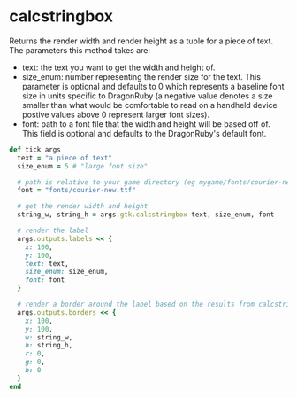 # calcstringbox

Returns the render width and render height as a tuple for a piece of text. The parameters this method takes are:

* text: the text you want to get the width and height of.
* size_enum: number representing the render size for the text. This parameter is optional and defaults to 0 which represents a baseline font size in units specific to DragonRuby (a negative value denotes a size smaller than what would be comfortable to read on a handheld device postive values above 0 represent larger font sizes).
* font: path to a font file that the width and height will be based off of. This field is optional and defaults to the DragonRuby's default font.

```ruby
def tick args
  text = "a piece of text"
  size_enum = 5 # "large font size"

  # path is relative to your game directory (eg mygame/fonts/courier-new.ttf)
  font = "fonts/courier-new.ttf"

  # get the render width and height
  string_w, string_h = args.gtk.calcstringbox text, size_enum, font

  # render the label
  args.outputs.labels << {
    x: 100,
    y: 100,
    text: text,
    size_enum: size_enum,
    font: font
  }

  # render a border around the label based on the results from calcstringbox
  args.outputs.borders << {
    x: 100,
    y: 100,
    w: string_w,
    h: string_h,
    r: 0,
    g: 0,
    b: 0
  }
end
```
